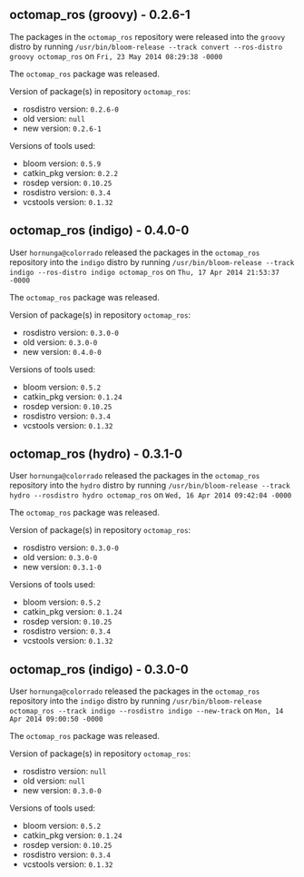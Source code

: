 ## octomap_ros (groovy) - 0.2.6-1

The packages in the `octomap_ros` repository were released into the `groovy` distro by running `/usr/bin/bloom-release --track convert --ros-distro groovy octomap_ros` on `Fri, 23 May 2014 08:29:38 -0000`

The `octomap_ros` package was released.

Version of package(s) in repository `octomap_ros`:
- rosdistro version: `0.2.6-0`
- old version: `null`
- new version: `0.2.6-1`

Versions of tools used:
- bloom version: `0.5.9`
- catkin_pkg version: `0.2.2`
- rosdep version: `0.10.25`
- rosdistro version: `0.3.4`
- vcstools version: `0.1.32`


## octomap_ros (indigo) - 0.4.0-0

User `hornunga@colorrado` released the packages in the `octomap_ros` repository into the `indigo` distro by running `/usr/bin/bloom-release --track indigo --ros-distro indigo octomap_ros` on `Thu, 17 Apr 2014 21:53:37 -0000`

The `octomap_ros` package was released.

Version of package(s) in repository `octomap_ros`:
- rosdistro version: `0.3.0-0`
- old version: `0.3.0-0`
- new version: `0.4.0-0`

Versions of tools used:
- bloom version: `0.5.2`
- catkin_pkg version: `0.1.24`
- rosdep version: `0.10.25`
- rosdistro version: `0.3.4`
- vcstools version: `0.1.32`


## octomap_ros (hydro) - 0.3.1-0

User `hornunga@colorrado` released the packages in the `octomap_ros` repository into the `hydro` distro by running `/usr/bin/bloom-release --track hydro --rosdistro hydro octomap_ros` on `Wed, 16 Apr 2014 09:42:04 -0000`

The `octomap_ros` package was released.

Version of package(s) in repository `octomap_ros`:
- rosdistro version: `0.3.0-0`
- old version: `0.3.0-0`
- new version: `0.3.1-0`

Versions of tools used:
- bloom version: `0.5.2`
- catkin_pkg version: `0.1.24`
- rosdep version: `0.10.25`
- rosdistro version: `0.3.4`
- vcstools version: `0.1.32`


## octomap_ros (indigo) - 0.3.0-0

User `hornunga@colorrado` released the packages in the `octomap_ros` repository into the `indigo` distro by running `/usr/bin/bloom-release octomap_ros --track indigo --rosdistro indigo --new-track` on `Mon, 14 Apr 2014 09:00:50 -0000`

The `octomap_ros` package was released.

Version of package(s) in repository `octomap_ros`:
- rosdistro version: `null`
- old version: `null`
- new version: `0.3.0-0`

Versions of tools used:
- bloom version: `0.5.2`
- catkin_pkg version: `0.1.24`
- rosdep version: `0.10.25`
- rosdistro version: `0.3.4`
- vcstools version: `0.1.32`


